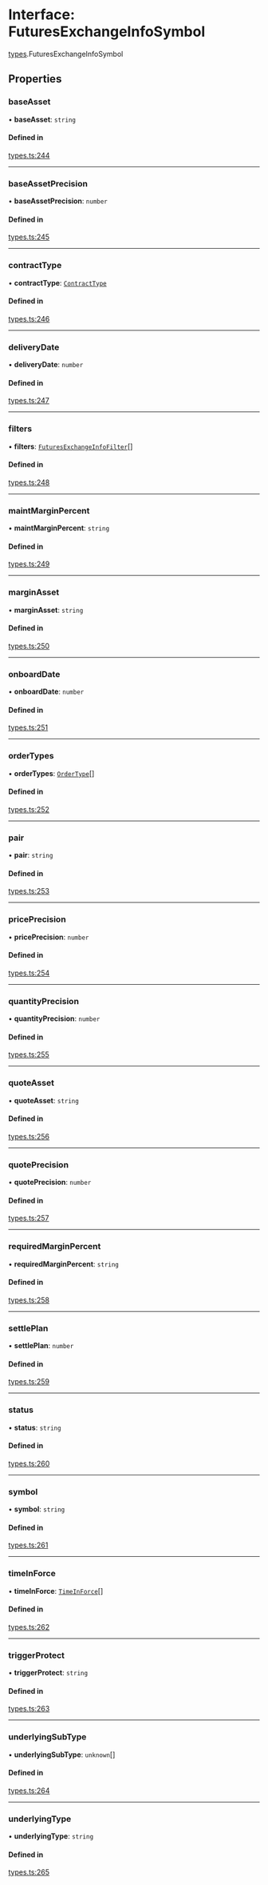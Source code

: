 # Interface: FuturesExchangeInfoSymbol

[types](../modules/types.md).FuturesExchangeInfoSymbol

## Properties

### baseAsset

• **baseAsset**: `string`

#### Defined in

[types.ts:244](https://github.com/Altamoon/altamoon/blob/f3d1f5e/app/api/types.ts#L244)

___

### baseAssetPrecision

• **baseAssetPrecision**: `number`

#### Defined in

[types.ts:245](https://github.com/Altamoon/altamoon/blob/f3d1f5e/app/api/types.ts#L245)

___

### contractType

• **contractType**: [`ContractType`](../modules/types.md#contracttype)

#### Defined in

[types.ts:246](https://github.com/Altamoon/altamoon/blob/f3d1f5e/app/api/types.ts#L246)

___

### deliveryDate

• **deliveryDate**: `number`

#### Defined in

[types.ts:247](https://github.com/Altamoon/altamoon/blob/f3d1f5e/app/api/types.ts#L247)

___

### filters

• **filters**: [`FuturesExchangeInfoFilter`](../modules/types.md#futuresexchangeinfofilter)[]

#### Defined in

[types.ts:248](https://github.com/Altamoon/altamoon/blob/f3d1f5e/app/api/types.ts#L248)

___

### maintMarginPercent

• **maintMarginPercent**: `string`

#### Defined in

[types.ts:249](https://github.com/Altamoon/altamoon/blob/f3d1f5e/app/api/types.ts#L249)

___

### marginAsset

• **marginAsset**: `string`

#### Defined in

[types.ts:250](https://github.com/Altamoon/altamoon/blob/f3d1f5e/app/api/types.ts#L250)

___

### onboardDate

• **onboardDate**: `number`

#### Defined in

[types.ts:251](https://github.com/Altamoon/altamoon/blob/f3d1f5e/app/api/types.ts#L251)

___

### orderTypes

• **orderTypes**: [`OrderType`](../modules/types.md#ordertype)[]

#### Defined in

[types.ts:252](https://github.com/Altamoon/altamoon/blob/f3d1f5e/app/api/types.ts#L252)

___

### pair

• **pair**: `string`

#### Defined in

[types.ts:253](https://github.com/Altamoon/altamoon/blob/f3d1f5e/app/api/types.ts#L253)

___

### pricePrecision

• **pricePrecision**: `number`

#### Defined in

[types.ts:254](https://github.com/Altamoon/altamoon/blob/f3d1f5e/app/api/types.ts#L254)

___

### quantityPrecision

• **quantityPrecision**: `number`

#### Defined in

[types.ts:255](https://github.com/Altamoon/altamoon/blob/f3d1f5e/app/api/types.ts#L255)

___

### quoteAsset

• **quoteAsset**: `string`

#### Defined in

[types.ts:256](https://github.com/Altamoon/altamoon/blob/f3d1f5e/app/api/types.ts#L256)

___

### quotePrecision

• **quotePrecision**: `number`

#### Defined in

[types.ts:257](https://github.com/Altamoon/altamoon/blob/f3d1f5e/app/api/types.ts#L257)

___

### requiredMarginPercent

• **requiredMarginPercent**: `string`

#### Defined in

[types.ts:258](https://github.com/Altamoon/altamoon/blob/f3d1f5e/app/api/types.ts#L258)

___

### settlePlan

• **settlePlan**: `number`

#### Defined in

[types.ts:259](https://github.com/Altamoon/altamoon/blob/f3d1f5e/app/api/types.ts#L259)

___

### status

• **status**: `string`

#### Defined in

[types.ts:260](https://github.com/Altamoon/altamoon/blob/f3d1f5e/app/api/types.ts#L260)

___

### symbol

• **symbol**: `string`

#### Defined in

[types.ts:261](https://github.com/Altamoon/altamoon/blob/f3d1f5e/app/api/types.ts#L261)

___

### timeInForce

• **timeInForce**: [`TimeInForce`](../modules/types.md#timeinforce)[]

#### Defined in

[types.ts:262](https://github.com/Altamoon/altamoon/blob/f3d1f5e/app/api/types.ts#L262)

___

### triggerProtect

• **triggerProtect**: `string`

#### Defined in

[types.ts:263](https://github.com/Altamoon/altamoon/blob/f3d1f5e/app/api/types.ts#L263)

___

### underlyingSubType

• **underlyingSubType**: `unknown`[]

#### Defined in

[types.ts:264](https://github.com/Altamoon/altamoon/blob/f3d1f5e/app/api/types.ts#L264)

___

### underlyingType

• **underlyingType**: `string`

#### Defined in

[types.ts:265](https://github.com/Altamoon/altamoon/blob/f3d1f5e/app/api/types.ts#L265)
